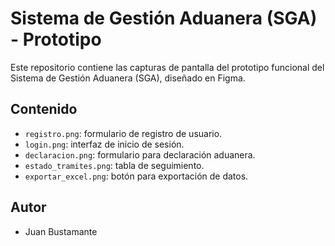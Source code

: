 # Sistema de Gestión Aduanera (SGA) - Prototipo

Este repositorio contiene las capturas de pantalla del prototipo funcional del Sistema de Gestión Aduanera (SGA), diseñado en Figma.

## Contenido
- `registro.png`: formulario de registro de usuario.
- `login.png`: interfaz de inicio de sesión.
- `declaracion.png`: formulario para declaración aduanera.
- `estado_tramites.png`: tabla de seguimiento.
- `exportar_excel.png`: botón para exportación de datos.

## Autor

- Juan Bustamante
